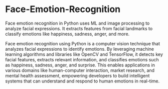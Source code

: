 # Face-Emotion-Recognition
Face emotion recognition in Python uses ML and image processing to analyze facial expressions. It extracts features from facial landmarks to classify emotions like happiness, sadness, anger, and more.

Face emotion recognition using Python is a computer vision technique that analyzes facial expressions to identify emotions. By leveraging machine learning algorithms and libraries like OpenCV and TensorFlow, it detects key facial features, extracts relevant information, and classifies emotions such as happiness, sadness, anger, and surprise. This enables applications in various domains like human-computer interaction, market research, and mental health assessment, empowering developers to build intelligent systems that can understand and respond to human emotions in real-time.&nbsp;

